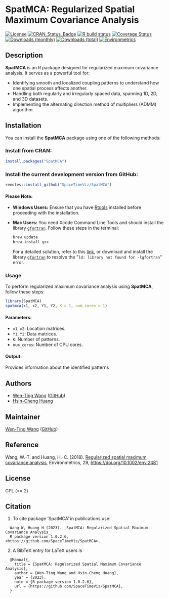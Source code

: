# SpatMCA: Regularized Spatial Maximum Covariance Analysis

[![License](https://eddelbuettel.github.io/badges/GPL2+.svg)](https://www.gnu.org/licenses/gpl-2.0.html)
[![CRAN_Status_Badge](http://www.r-pkg.org/badges/version/SpatMCA)](https://CRAN.R-project.org/package=SpatMCA)
[![R build status](https://github.com/SpaceTimeViz/SpatMCA/workflows/R-CMD-check/badge.svg)](https://github.com/SpaceTimeViz/SpatMCA/actions)
[![Coverage Status](https://codecov.io/gh/SpaceTimeViz/SpatMCA/graph/badge.svg?token=XdMXE86j6N)](https://codecov.io/github/SpaceTimeViz/SpatMCA?branch=master)
[![Downloads (monthly)](https://cranlogs.r-pkg.org/badges/SpatMCA?color=brightgreen)](https://www.r-pkg.org/pkg/SpatMCA)
[![Downloads (total)](https://cranlogs.r-pkg.org/badges/grand-total/SpatMCA?color=brightgreen)](https://www.r-pkg.org/pkg/SpatMCA)
[![Environmetrics](https://img.shields.io/badge/Environmetrics-10.1002%2Fenv.2481-brightgreen)](https://doi.org/10.1002/env.2481)

## Description

**SpatMCA** is an R package designed for regularized maximum covariance analysis. It serves as a powerful tool for:

- Identifying smooth and localized coupling patterns to understand how one spatial process affects another.
- Handling both regularly and irregularly spaced data, spanning 1D, 2D, and 3D datasets.
- Implementing the alternating direction method of multipliers (ADMM) algorithm.


## Installation
You can install the **SpatMCA** package using one of the following methods:

### Install from CRAN:
```r
install.packages("SpatMCA")
```

### Install the current development version from GitHub:
```r
remotes::install_github("SpaceTimeViz/SpatMCA")
```
#### Please Note:
- **Windows Users:** Ensure that you have [Rtools](https://cran.r-project.org/bin/windows/Rtools/) installed before proceeding with the installation.

- **Mac Users:** You need Xcode Command Line Tools and should install the library [`gfortran`](https://github.com/fxcoudert/gfortran-for-macOS/releases). Follow these steps in the terminal:
    ```bash
    brew update
    brew install gcc
    ```
    For a detailed solution, refer to this [link](https://thecoatlessprofessor.com/programming/rcpp-rcpparmadillo-and-os-x-mavericks-lgfortran-and-lquadmath-error/), or download and install the library [`gfortran`](https://github.com/fxcoudert/gfortran-for-macOS/releases) to resolve the "`ld: library not found for -lgfortran`" error.


### Usage
To perform regularized maximum covariance analysis using **SpatMCA**, follow these steps:

```r
library(SpatMCA)
spatmca(x1, x2, Y1, Y2, K = 1, num_cores = 1)
```
#### Parameters:
  - `x1`, `x2`: Location matrices.
  - `Y1`, `Y2`: Data matrices.
  - `K`: Number of patterns.
  - `num_cores`: Number of CPU cores.
#### Output:
Provides information about the identified patterns

## Authors
 - [Wen-Ting Wang](https://www.linkedin.com/in/wtwang) ([GitHub](https://www.github.com/egpivo))
 - [Hsin-Cheng Huang](https://sites.stat.sinica.edu.tw/hchuang/)
 
## Maintainer
[Wen-Ting Wang](https://www.linkedin.com/in/wtwang) ([GitHub](https://www.github.com/egpivo))

## Reference
Wang, W.-T. and Huang, H.-C. (2018). [Regularized spatial maximum covariance analysis](https://arxiv.org/pdf/1705.02716.pdf), Environmetrics, 29, https://doi.org/10.1002/env.2481
 
## License
GPL (>= 2)

## Citation
1. To cite package ‘SpatMCA’ in publications use:
```
  Wang W, Huang H (2023). _SpatMCA: Regularized Spatial Maximum Covariance Analysis_.
  R package version 1.0.2.6, <https://github.com/SpaceTimeViz/SpatMCA>.
```
2. A BibTeX entry for LaTeX users is
```
  @Manual{,
    title = {SpatMCA: Regularized Spatial Maximum Covariance Analysis},
    author = {Wen-Ting Wang and Hsin-Cheng Huang},
    year = {2023},
    note = {R package version 1.0.2.6},
    url = {https://github.com/SpaceTimeViz/SpatMCA},
  }
```

